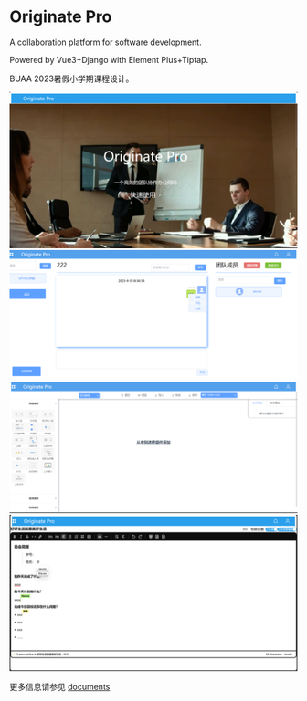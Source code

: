 # Originate Pro
A collaboration platform for software development. 

Powered by Vue3+Django with Element Plus+Tiptap. 

BUAA 2023暑假小学期课程设计。

![intro](documents/pics/intro.png)
![chatroom](documents/pics/chatroom.png)
![prototype](documents/pics/prototype.png)
![document](documents/pics/document.png)

更多信息请参见 [documents](documents)